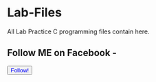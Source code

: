 # Lab-Files
All Lab Practice C programming files contain here.

## Follow ME on Facebook -  
   <button style="background-olor:white;" ><a style="color:blue;text-align:center;text-decoration:none;" href="https://www.facebook.com/anasib2000004/">Follow!</a></button>
